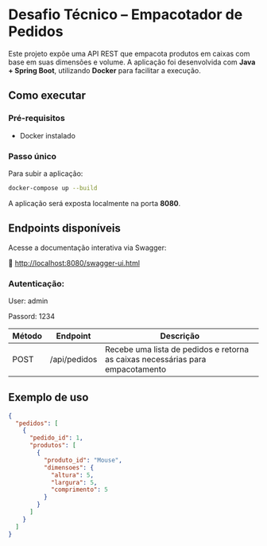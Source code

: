 # Desafio Técnico – Empacotador de Pedidos

Este projeto expõe uma API REST que empacota produtos em caixas com base em suas dimensões e volume. A aplicação foi desenvolvida com **Java + Spring Boot**, utilizando **Docker** para facilitar a execução.

## Como executar

### Pré-requisitos

- Docker instalado

### Passo único

Para subir a aplicação:

```bash
docker-compose up --build
```

A aplicação será exposta localmente na porta **8080**.

## Endpoints disponíveis

Acesse a documentação interativa via Swagger:

📄 [http://localhost:8080/swagger-ui.html](http://localhost:8080/swagger-ui.html)

### Autenticação:

User: admin

Passord: 1234

| Método | Endpoint        | Descrição                                         |
|--------|------------------|--------------------------------------------------|
| POST   | /api/pedidos     | Recebe uma lista de pedidos e retorna as caixas necessárias para empacotamento |

## Exemplo de uso

```json
{
  "pedidos": [
    {
      "pedido_id": 1,
      "produtos": [
        {
          "produto_id": "Mouse",
          "dimensoes": {
            "altura": 5,
            "largura": 5,
            "comprimento": 5
          }
        }
      ]
    }
  ]
}
```
